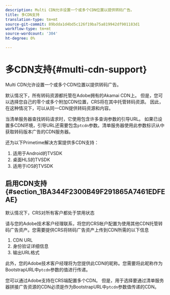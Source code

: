 ```yaml
---
description: Multi CDN允许设置一个或多个CDN位置以提供转码广告。
title: 多CDN支持
translation-type: tm+mt
source-git-commit: 89bdda1d4bd5c126f19ba75a819942df901183d1
workflow-type: tm+mt
source-wordcount: '304'
ht-degree: 0%

---
```



# 多CDN支持{#multi-cdn-support}

Multi CDN允许设置一个或多个CDN位置以提供转码广告。

默认情况下，所有转码资源都托管在Adobe拥有的Akamai CDN上。 但是，您可以选择您自己的零个或多个附加CDN位置，CRS将在其中托管转码资源。 因此，在这种情况下，可以从同一CDN提供转码资源和内容。

当清单服务器查找转码请求时，它使用包含许多查询参数的引导URL。 如果已设置多CDN环境，引导URL还需要包含`ptcdn`参数。清单服务器使用此参数标识从中获取转码版本广告的CDN服务器。

还为以下Primetime解决方案提供多CDN支持：

1. 适用于Android的TVSDK
1. 桌面HLS的TVSDK
1. 适用于iOS的TVSDK

## 启用CDN支持{#section_1BA344F2300B49F291865A7461EDFEAE}

默认情况下，CRS对所有客户都处于禁用状态

请与您的Adobe技术客户经理联系，将您的CRS帐户配置为使用其他CDN托管转码广告资产。您需要提供CRS将转码广告资产上传到CDN所需的以下信息

1. CDN URL
1. 身份验证详细信息
1. 输出URL格式

此外，您的Adobe技术客户经理将为您提供此CDN的昵称。您需要将此昵称作为BootstrapURL中`ptcdn`参数的值进行传递。

您可以通过Adobe支持在CRS端配置多个CDN。 但是，用于选择要通过清单服务器拼接广告资源的CDN必须是作为BootstrapURL中`ptcdn`参数值传递的CDN。

